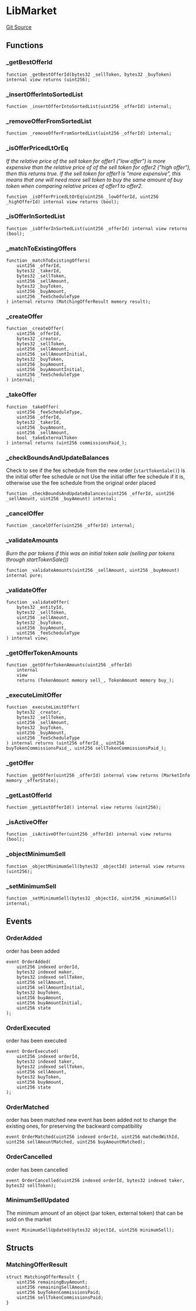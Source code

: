 # LibMarket
[Git Source](https://github.com/nayms/contracts-v3/blob/0aa70a4d39a9875c02cd43cc38c09012f52d800e/src/libs/LibMarket.sol)


## Functions
### _getBestOfferId


```solidity
function _getBestOfferId(bytes32 _sellToken, bytes32 _buyToken) internal view returns (uint256);
```

### _insertOfferIntoSortedList


```solidity
function _insertOfferIntoSortedList(uint256 _offerId) internal;
```

### _removeOfferFromSortedList


```solidity
function _removeOfferFromSortedList(uint256 _offerId) internal;
```

### _isOfferPricedLtOrEq

*If the relative price of the sell token for offer1 ("low offer") is more expensive than the relative price of of the sell token for offer2 ("high offer"), then this returns true.
If the sell token for offer1 is "more expensive", this means that one will need more sell token to buy the same amount of buy token when comparing relative prices of offer1 to offer2.*


```solidity
function _isOfferPricedLtOrEq(uint256 _lowOfferId, uint256 _highOfferId) internal view returns (bool);
```

### _isOfferInSortedList


```solidity
function _isOfferInSortedList(uint256 _offerId) internal view returns (bool);
```

### _matchToExistingOffers


```solidity
function _matchToExistingOffers(
    uint256 _offerId,
    bytes32 _takerId,
    bytes32 _sellToken,
    uint256 _sellAmount,
    bytes32 _buyToken,
    uint256 _buyAmount,
    uint256 _feeScheduleType
) internal returns (MatchingOfferResult memory result);
```

### _createOffer


```solidity
function _createOffer(
    uint256 _offerId,
    bytes32 _creator,
    bytes32 _sellToken,
    uint256 _sellAmount,
    uint256 _sellAmountInitial,
    bytes32 _buyToken,
    uint256 _buyAmount,
    uint256 _buyAmountInitial,
    uint256 _feeScheduleType
) internal;
```

### _takeOffer


```solidity
function _takeOffer(
    uint256 _feeScheduleType,
    uint256 _offerId,
    bytes32 _takerId,
    uint256 _buyAmount,
    uint256 _sellAmount,
    bool _takeExternalToken
) internal returns (uint256 commissionsPaid_);
```

### _checkBoundsAndUpdateBalances

Check to see if the fee schedule from the new order (`startTokenSale()`) is the initial offer fee schedule or not
Use the initial offer fee schedule if it is, otherwise use the fee schedule from the original order placed


```solidity
function _checkBoundsAndUpdateBalances(uint256 _offerId, uint256 _sellAmount, uint256 _buyAmount) internal;
```

### _cancelOffer


```solidity
function _cancelOffer(uint256 _offerId) internal;
```

### _validateAmounts

*Burn the par tokens if this was an initial token sale (selling par tokens through startTokenSale())*


```solidity
function _validateAmounts(uint256 _sellAmount, uint256 _buyAmount) internal pure;
```

### _validateOffer


```solidity
function _validateOffer(
    bytes32 _entityId,
    bytes32 _sellToken,
    uint256 _sellAmount,
    bytes32 _buyToken,
    uint256 _buyAmount,
    uint256 _feeScheduleType
) internal view;
```

### _getOfferTokenAmounts


```solidity
function _getOfferTokenAmounts(uint256 _offerId)
    internal
    view
    returns (TokenAmount memory sell_, TokenAmount memory buy_);
```

### _executeLimitOffer


```solidity
function _executeLimitOffer(
    bytes32 _creator,
    bytes32 _sellToken,
    uint256 _sellAmount,
    bytes32 _buyToken,
    uint256 _buyAmount,
    uint256 _feeScheduleType
) internal returns (uint256 offerId_, uint256 buyTokenCommissionsPaid_, uint256 sellTokenCommissionsPaid_);
```

### _getOffer


```solidity
function _getOffer(uint256 _offerId) internal view returns (MarketInfo memory _offerState);
```

### _getLastOfferId


```solidity
function _getLastOfferId() internal view returns (uint256);
```

### _isActiveOffer


```solidity
function _isActiveOffer(uint256 _offerId) internal view returns (bool);
```

### _objectMinimumSell


```solidity
function _objectMinimumSell(bytes32 _objectId) internal view returns (uint256);
```

### _setMinimumSell


```solidity
function _setMinimumSell(bytes32 _objectId, uint256 _minimumSell) internal;
```

## Events
### OrderAdded
order has been added


```solidity
event OrderAdded(
    uint256 indexed orderId,
    bytes32 indexed maker,
    bytes32 indexed sellToken,
    uint256 sellAmount,
    uint256 sellAmountInitial,
    bytes32 buyToken,
    uint256 buyAmount,
    uint256 buyAmountInitial,
    uint256 state
);
```

### OrderExecuted
order has been executed


```solidity
event OrderExecuted(
    uint256 indexed orderId,
    bytes32 indexed taker,
    bytes32 indexed sellToken,
    uint256 sellAmount,
    bytes32 buyToken,
    uint256 buyAmount,
    uint256 state
);
```

### OrderMatched
order has been matched
new event has been added not to change the existing ones, for preserving the backward compatibility


```solidity
event OrderMatched(uint256 indexed orderId, uint256 matchedWithId, uint256 sellAmountMatched, uint256 buyAmountMatched);
```

### OrderCancelled
order has been cancelled


```solidity
event OrderCancelled(uint256 indexed orderId, bytes32 indexed taker, bytes32 sellToken);
```

### MinimumSellUpdated
The minimum amount of an object (par token, external token) that can be sold on the market


```solidity
event MinimumSellUpdated(bytes32 objectId, uint256 minimumSell);
```

## Structs
### MatchingOfferResult

```solidity
struct MatchingOfferResult {
    uint256 remainingBuyAmount;
    uint256 remainingSellAmount;
    uint256 buyTokenCommissionsPaid;
    uint256 sellTokenCommissionsPaid;
}
```

